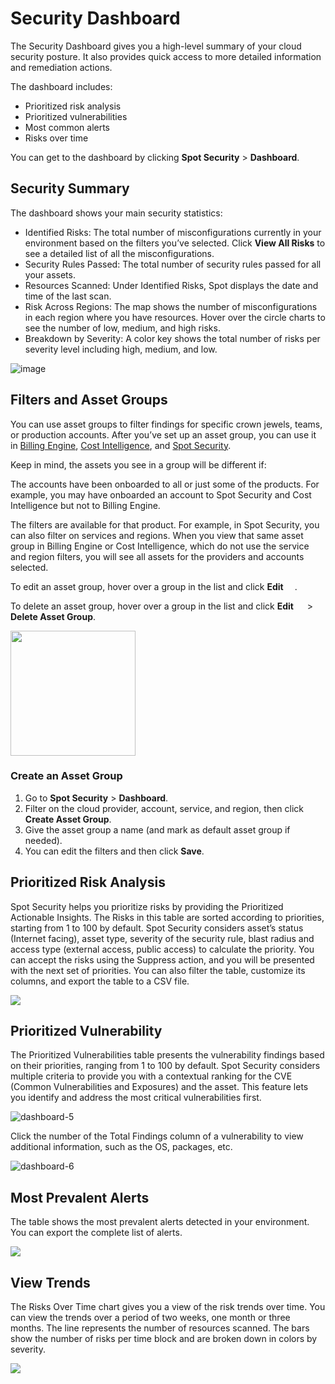 # Security Dashboard

The Security Dashboard gives you a high-level summary of your cloud security posture. It also provides quick access to more detailed information and remediation actions.

The dashboard includes:

* Prioritized risk analysis
* Prioritized vulnerabilities
* Most common alerts
* Risks over time

You can get to the dashboard by clicking **Spot Security** > **Dashboard**. 

## Security Summary

The dashboard shows your main security statistics:
* Identified Risks: The total number of misconfigurations currently in your environment based on the filters you’ve selected. Click **View All Risks** to see a detailed list of all the misconfigurations.
* Security Rules Passed: The total number of security rules passed for all your assets.
* Resources Scanned: Under Identified Risks, Spot displays the date and time of the last scan.
* Risk Across Regions: The map shows the number of misconfigurations in each region where you have resources. Hover over the circle charts to see the number of low, medium, and high risks.
* Breakdown by Severity: A color key shows the total number of risks per severity level including high, medium, and low.

![image](https://github.com/user-attachments/assets/5447810e-da9c-4ccc-8d1b-be23fdfed8ed)


## Filters and Asset Groups

You can use asset groups to filter findings for specific crown jewels, teams, or production accounts. After you’ve set up an asset group, you can use it in [Billing Engine](billing-engine/), [Cost Intelligence](cost-intelligence/), and [Spot Security](spot-security/).

Keep in mind, the assets you see in a group will be different if:

The accounts have been onboarded to all or just some of the products. For example, you may have onboarded an account to Spot Security and Cost Intelligence but not to Billing Engine.

The filters are available for that product. For example, in Spot Security, you can also filter on services and regions. When you view that same asset group in Billing Engine or Cost Intelligence, which do not use the service and region filters, you will see all assets for the providers and accounts selected.

To edit an asset group, hover over a group in the list and click **Edit** <img height=14 src="https://github.com/user-attachments/assets/63025d14-99a6-4e5d-9601-6beb1fce7792">.

To delete an asset group, hover over a group in the list and click **Edit** <img height=14 src="https://github.com/user-attachments/assets/63025d14-99a6-4e5d-9601-6beb1fce7792"> > **Delete Asset Group**.

<img width=200 src="https://github.com/user-attachments/assets/8334475e-809b-4b0e-b51b-6e7c7e2b38a0">

### Create an Asset Group

1. Go to **Spot Security** > **Dashboard**.
2. Filter on the cloud provider, account, service, and region, then click **Create Asset Group**.
3. Give the asset group a name (and mark as default asset group if needed).
4. You can edit the filters and then click **Save**.

## Prioritized Risk Analysis

Spot Security helps you prioritize risks by providing the Prioritized Actionable Insights. The Risks in this table are sorted according to priorities, starting from 1 to 100 by default. Spot Security considers asset’s status (Internet facing), asset type, severity of the security rule, blast radius and access type (external access, public access) to calculate the priority. You can accept the risks using the Suppress action, and you will be presented with the next set of priorities. You can also filter the table, customize its columns, and export the table to a CSV file.  

<img src="/spot-security/_media/dashboard-1.png" />

## Prioritized Vulnerability

The Prioritized Vulnerabilities table presents the vulnerability findings based on their priorities, ranging from 1 to 100 by default. Spot Security considers multiple criteria to provide you with a contextual ranking for the CVE (Common Vulnerabilities and Exposures) and the asset. This feature lets you identify and address the most critical vulnerabilities first.

![dashboard-5](https://github.com/spotinst/help/assets/106514736/cb2872db-e221-469e-a92d-658feacd6e88)

Click the number of the Total Findings column of a vulnerability to view additional information, such as the OS, packages, etc.

![dashboard-6](https://github.com/spotinst/help/assets/106514736/d75dbf9d-44f0-472a-87c2-b615497082d6)

## Most Prevalent Alerts

The table shows the most prevalent alerts detected in your environment. You can  export the complete list of alerts.  

<img src="/spot-security/_media/dashboard-2.png" />

## View Trends

The Risks Over Time chart gives you a view of the risk trends over time. You can view the trends over a period of two weeks, one month or three months. The line represents the number of resources scanned. The bars show the number of risks per time block and are broken down in colors by severity.

<img src="/spot-security/_media/spot-security-dashboard-e.png" />
